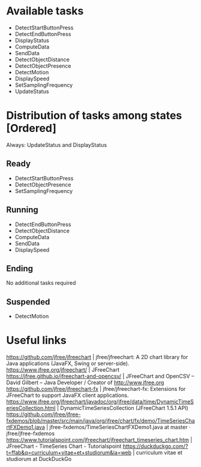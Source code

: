 # Available tasks

- DetectStartButtonPress
- DetectEndButtonPress
- DisplayStatus
- ComputeData
- SendData
- DetectObjectDistance
- DetectObjectPresence
- DetectMotion
- DisplaySpeed
- SetSamplingFrequency
- UpdateStatus

# Distribution of tasks among states [Ordered]

Always: UpdateStatus and DisplayStatus

## Ready

+ DetectStartButtonPress
+ DetectObjectPresence
+ SetSamplingFrequency

## Running

+ DetectEndButtonPress
+ DetectObjectDistance
+ ComputeData
+ SendData
+ DisplaySpeed

## Ending

No additional tasks required

## Suspended

+ DetectMotion

# Useful links

https://github.com/jfree/jfreechart | jfree/jfreechart: A 2D chart library for Java applications (JavaFX, Swing or server-side).
https://www.jfree.org/jfreechart/ | JFreeChart
https://jfree.github.io/jfreechart-and-opencsv/ | JFreeChart and OpenCSV – David Gilbert – Java Developer / Creator of http://www.jfree.org
https://github.com/jfree/jfreechart-fx | jfree/jfreechart-fx: Extensions for JFreeChart to support JavaFX client applications.
https://www.jfree.org/jfreechart/javadoc/org/jfree/data/time/DynamicTimeSeriesCollection.html | DynamicTimeSeriesCollection (JFreeChart 1.5.1 API)
https://github.com/jfree/jfree-fxdemos/blob/master/src/main/java/org/jfree/chart/fx/demo/TimeSeriesChartFXDemo1.java | jfree-fxdemos/TimeSeriesChartFXDemo1.java at master · jfree/jfree-fxdemos
https://www.tutorialspoint.com/jfreechart/jfreechart_timeseries_chart.htm | JFreeChart - TimeSeries Chart - Tutorialspoint
https://duckduckgo.com/?t=ffab&q=curriculum+vitae+et+studiorum&ia=web | curriculum vitae et studiorum at DuckDuckGo